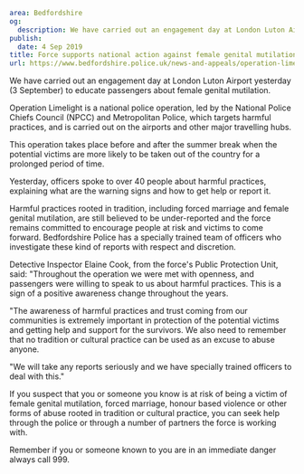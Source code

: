 ```yaml
area: Bedfordshire
og:
  description: We have carried out an engagement day at London Luton Airport yesterday (3 September) to educate passengers about female genital mutilation.
publish:
  date: 4 Sep 2019
title: Force supports national action against female genital mutilation
url: https://www.bedfordshire.police.uk/news-and-appeals/operation-limelight-sept19
```

We have carried out an engagement day at London Luton Airport yesterday (3 September) to educate passengers about female genital mutilation.

Operation Limelight is a national police operation, led by the National Police Chiefs Council (NPCC) and Metropolitan Police, which targets harmful practices, and is carried out on the airports and other major travelling hubs.

This operation takes place before and after the summer break when the potential victims are more likely to be taken out of the country for a prolonged period of time.

Yesterday, officers spoke to over 40 people about harmful practices, explaining what are the warning signs and how to get help or report it.

Harmful practices rooted in tradition, including forced marriage and female genital mutilation, are still believed to be under-reported and the force remains committed to encourage people at risk and victims to come forward. Bedfordshire Police has a specially trained team of officers who investigate these kind of reports with respect and discretion.

Detective Inspector Elaine Cook, from the force's Public Protection Unit, said: "Throughout the operation we were met with openness, and passengers were willing to speak to us about harmful practices. This is a sign of a positive awareness change throughout the years.

"The awareness of harmful practices and trust coming from our communities is extremely important in protection of the potential victims and getting help and support for the survivors. We also need to remember that no tradition or cultural practice can be used as an excuse to abuse anyone.

"We will take any reports seriously and we have specially trained officers to deal with this."

If you suspect that you or someone you know is at risk of being a victim of female genital mutilation, forced marriage, honour based violence or other forms of abuse rooted in tradition or cultural practice, you can seek help through the police or through a number of partners the force is working with.

Remember if you or someone known to you are in an immediate danger always call 999.

